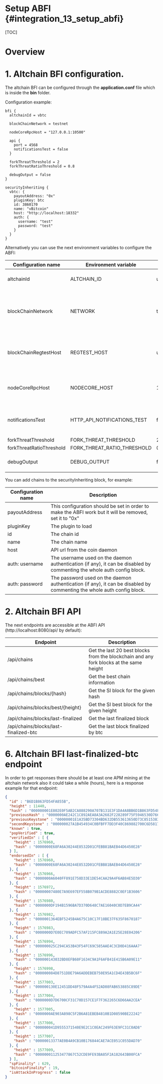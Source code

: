 # Setup ABFI {#integration_13_setup_abfi}

[TOC]

# Overview

# 1. Altchain BFI configuration.

The altchain BFI can be configured through the **application.conf** file which is inside the **bin** folder.

Configuration example:
```
bfi {
  altchainId = vbtc

  blockChainNetwork = testnet

  nodeCoreRpcHost = "127.0.0.1:10500"

  api {
    port = 4568
    notificationsTest = false
  }

  forkThreatThreshold = 2
  forkThreatRatioThreshold = 0.8

  debugOutput = false
}

securityInheriting {
  vbtc: {
    payoutAddress: "0x"
    pluginKey: btc
    id: 3860170
    name: "vBitcoin"
    host: "http://localhost:18332"
    auth: {
      username: "test"
      password: "test"
    }
  }
}
```

Alternatively you can use the next environment variables to configure the ABFI:

|Configuration name          | Environment variable           | Default           | Description                                                                   |
|----------------------------|--------------------------------|-------------------|-------------------------------------------------------------------------------|
| altchainId                 | ALTCHAIN_ID                    | undefined         | The altchain id, it must be configured                                        |   
| blockChainNetwork          | NETWORK                        | testnet           | The altchain network, there are three options: mainnet, testnet and regtest   |
| blockChainRegtestHost      | REGTEST_HOST                   | undefined         | The altchain regtest host (the network should be specified as regtest)        |
| nodeCoreRpcHost            | NODECORE_HOST                  | 127.0.0.1:10500   | The NodeCore ip where the ABFI will connects to                               |
| notificationsTest          | HTTP_API_NOTIFICATIONS_TEST    | false             | Enables the /notifications-test endpoint to trigger test notifications        |
| forkThreatThreshold        | FORK_THREAT_THRESHOLD          | 2                 |                                                                               |
| forkThreatRatioThreshold   | FORK_THREAT_RATIO_THRESHOLD    | 0.8               |                                                                               |
| debugOutput                | DEBUG_OUTPUT                   | false             | Generate debug log files

You can add chains to the securityInheriting block, for example:

| Configuration name | Description                                                                                                              |
|--------------------|--------------------------------------------------------------------------------------------------------------------------|
| payoutAddress      | This configuration should be set in order to make the ABFI work but it will be removed, set it to "0x"                   |
| pluginKey          | The plugin to load                                                                                                       |
| id                 | The chain id                                                                                                             |
| name               | The chain name                                                                                                           |
| host               | API url from the coin daemon                                                                                             |
| auth: username     | The username used on the daemon authentication (if any), it can be disabled by commenting the whole auth config block.   |
| auth: password     | The password used on the daemon authentication (if any), it can be disabled by commenting the whole auth config block.   |

# 2. Altchain BFI API

The next endpoints are accessible at the ABFI API (http://localhost:8080/api/ by default):

| Endpoint                               | Description                                                                            |
|----------------------------------------|----------------------------------------------------------------------------------------|
| /api/chains                            | Get the last 20 best blocks from the blockchain and any fork blocks at the same height |
| /api/chains/best                       | Get the best chain information                                                         |
| /api/chains/blocks/{hash}              | Get the SI block for the given hash                                                    |
| /api/chains/blocks/best/{height}       | Get the SI best block for the given height                                             |
| /api/chains/blocks/last-finalized      | Get the last finalized block                                                           |
| /api/chains/blocks/last-finalized-btc  | Get the last block finalized by btc                                                    |

# 6. Altchain BFI last-finalized-btc endpoint

In order to get responses there should be at least one APM mining at the altchain network also it could take a while (hours), here is a response example for that endpoint:

````json
{
  "id" : "B6D1B863FD54FA855B",
  "height" : 11440,
  "hash" : "000000001E802E0F5AB2CA888290A707B131E3F1DA4A8BB6D1B863FD54FA855B",
  "previousHash" : "0000000AE242C1C892AEA8A3A2682F228289F75F5946530D766CA766BD7768A1",
  "previousKeystone" : "00000001E1A35BD73304BD632DB553613650D73C85153831C58C1B500C773E27",
  "secondKeystone" : "000000027A1B454934C0BFBFF7DD3F40C869882700C6D5817D571A90E9D1AF35",
  "known" : true,
  "popVerified" : true,
  "verifiedIn" : [ {
    "height" : 1576960,
    "hash" : "0000000E68FA6A30244E8532D01CFEBB81BAEB44D6450E28"
  } ],
  "endorsedIn" : [ {
    "height" : 1576960,
    "hash" : "0000000E68FA6A30244E8532D01CFEBB81BAEB44D6450E28"
  }, {
    "height" : 1576966,
    "hash" : "0000000A6040FF891E758D33E1DE54CAA29A4F6AB84E5D30"
  }, {
    "height" : 1576972,
    "hash" : "00000007480E7A9E697EF558B079B1ACDE8882C0EF1B3606"
  }, {
    "height" : 1576980,
    "hash" : "0000000DF194B1596BA7D370D648C7AE16040C0D7EB9CA44"
  }, {
    "height" : 1576982,
    "hash" : "0000001364EBF5245B4A675C10C17F18BE37F635F8670187"
  }, {
    "height" : 1576983,
    "hash" : "0000000D7E0EC709ADFC57AF215FC889A2A1E25E28E04206"
  }, {
    "height" : 1576994,
    "hash" : "000000025C294CA53B43F54FC69C585AAE4C3CD0D416AAA7"
  }, {
    "height" : 1576996,
    "hash" : "000000143032BD8EFB60F1634C9A1F6AFB41E415B6A09E11"
  }, {
    "height" : 1576998,
    "hash" : "000000084D8751DDE79A6ADDEBEB750E95A1CD4E43B5BC6F"
  }, {
    "height" : 1577003,
    "hash" : "000000130E12451DD48F579A4A4F52AD08FAB653885C89DE"
  }, {
    "height" : 1577004,
    "hash" : "0000000D7D6700CF31C70D157CE1F7F362265C6D66AA2CEA"
  }, {
    "height" : 1577005,
    "hash" : "0000000AE903A898C5F2B6A81EBEB4810B1D08590BE22242"
  }, {
    "height" : 1577006,
    "hash" : "000000041D9555371540E9E2C1C0EAC249F63E9FC31C0AD8"
  }, {
    "height" : 1577007,
    "hash" : "00000013377AE0B4A9CB10B176844CAE7ACE051C055DAD70"
  }, {
    "height" : 1577009,
    "hash" : "000000011253477867C52CDE9FE93BA85F2A182643B00FCA"
  } ],
  "spFinality" : 629,
  "bitcoinFinality" : 19,
  "isAttackInProgress" : false
}
````
